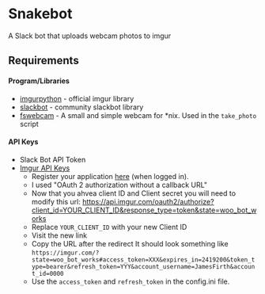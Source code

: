 # Snakebot

A Slack bot that uploads webcam photos to imgur

## Requirements

#### Program/Libraries
* [imgurpython](https://github.com/Imgur/imgurpython) - official imgur library
* [slackbot](https://github.com/lins05/slackbot) - community slackbot library
* [fswebcam](http://manpages.ubuntu.com/manpages/wily/man1/fswebcam.1.html) - A small and simple webcam for *nix. Used in the `take_photo` script

#### API Keys

* Slack Bot API Token
* [Imgur API Keys](https://api.imgur.com/)
  * Register your application [here](https://api.imgur.com/oauth2/addclient) (when logged in).
  * I used "OAuth 2 authorization without a callback URL"
  * Now that you ahvea client ID and Client secret you will need to modify this url:
    https://api.imgur.com/oauth2/authorize?client_id=YOUR_CLIENT_ID&response_type=token&state=woo_bot_works
  * Replace `YOUR_CLIENT_ID` with your new Client ID
  * Visit the new link
  * Copy the URL after the redirect
    It should look something like `https://imgur.com/?state=woo_bot_works#access_token=XXX&expires_in=2419200&token_type=bearer&refresh_token=YYY&account_username=JamesFirth&account_id=0000`
  * Use the `access_token` and `refresh_token` in the config.ini file.
  